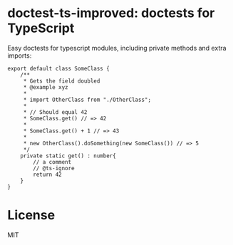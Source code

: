 # doctest-ts-improved: doctests for TypeScript

Easy doctests for typescript modules, including private methods and extra imports:

```
export default class SomeClass {
    /**
     * Gets the field doubled
     * @example xyz
     *
     * import OtherClass from "./OtherClass";
     * 
     * // Should equal 42
     * SomeClass.get() // => 42
     *
     * SomeClass.get() + 1 // => 43
     * 
     * new OtherClass().doSomething(new SomeClass()) // => 5
     */
    private static get() : number{
        // a comment
        // @ts-ignore
        return 42
    }
}
```

# License

MIT
